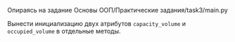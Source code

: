 Опираясь на задание Основы ООП/Практические задания/task3/main.py

Вынести инициализацию двух атрибутов `capacity_volume` и `occupied_volume` в отдельные методы. 